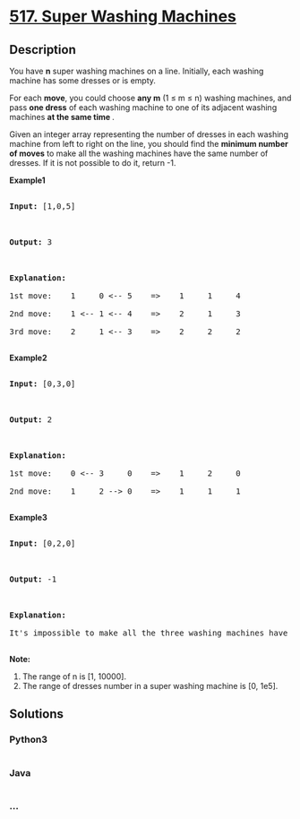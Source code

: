 # [517. Super Washing Machines](https://leetcode.com/problems/super-washing-machines)



## Description

<p>You have <b>n</b> super washing machines on a line. Initially, each washing machine has some dresses or is empty. 

</p>



<p>For each <b>move</b>, you could choose <b>any m</b> (1 &le; m &le; n) washing machines, and pass <b>one dress</b> of each washing machine to one of its adjacent washing machines <b> at the same time </b>.  </p>



<p>Given an integer array representing the number of dresses in each washing machine from left to right on the line, you should find the <b>minimum number of moves</b> to make all the washing machines have the same number of dresses. If it is not possible to do it, return -1.</p>



<p><b>Example1</b>

<pre>

<b>Input:</b> [1,0,5]



<b>Output:</b> 3



<b>Explanation:</b> 

1st move:    1     0 <-- 5    =>    1     1     4

2nd move:    1 <-- 1 <-- 4    =>    2     1     3    

3rd move:    2     1 <-- 3    =>    2     2     2   

</pre>



<p><b>Example2</b>

<pre>

<b>Input:</b> [0,3,0]



<b>Output:</b> 2



<b>Explanation:</b> 

1st move:    0 <-- 3     0    =>    1     2     0    

2nd move:    1     2 --> 0    =>    1     1     1     

</pre>



<p><b>Example3</b>

<pre>

<b>Input:</b> [0,2,0]



<b>Output:</b> -1



<b>Explanation:</b> 

It's impossible to make all the three washing machines have the same number of dresses. 

</pre>



</p>



<p><b>Note:</b><br>

<ol>

<li>The range of n is [1, 10000].</li>

<li>The range of dresses number in a super washing machine is [0, 1e5].</li>

</ol>

</p>

## Solutions

<!-- tabs:start -->

### **Python3**

```python

```

### **Java**

```java

```

### **...**

```

```

<!-- tabs:end -->
